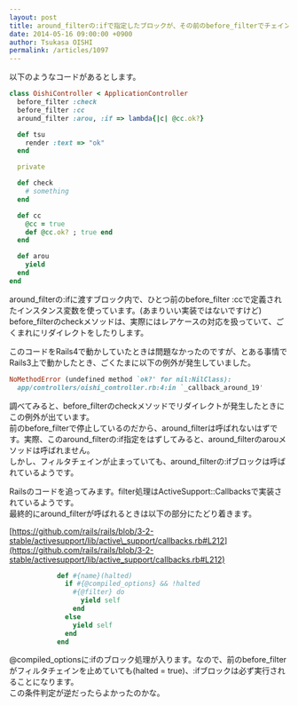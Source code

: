 ```yaml
---
layout: post
title: around_filterの:ifで指定したブロックが、その前のbefore_filterでチェインが止まってても実行されちゃう
date: 2014-05-16 09:00:00 +0900
author: Tsukasa OISHI
permalink: /articles/1097
---
```



以下のようなコードがあるとします。  

```ruby  
class OishiController < ApplicationController  
  before_filter :check  
  before_filter :cc  
  around_filter :arou, :if => lambda{|c| @cc.ok?}  

  def tsu  
    render :text => "ok"  
  end  

  private  

  def check  
    # something  
  end  

  def cc  
    @cc = true  
    def @cc.ok? ; true end  
  end  

  def arou  
    yield  
  end  
end  
```  

around\_filterの:ifに渡すブロック内で、ひとつ前のbefore\_filter :ccで定義されたインスタンス変数を使っています。(あまりいい実装ではないですけど)  
before\_filterのcheckメソッドは、実際にはレアケースの対応を扱っていて、ごくまれにリダイレクトをしたりします。  

このコードをRails4で動かしていたときは問題なかったのですが、とある事情でRails3上で動かしたとき、ごくたまに以下の例外が発生していました。  

```ruby  
NoMethodError (undefined method `ok?' for nil:NilClass):  
  app/controllers/oishi_controller.rb:4:in `_callback_around_19'  
```  

調べてみると、before\_filterのcheckメソッドでリダイレクトが発生したときにこの例外が出ています。  
前のbefore\_filterで停止しているのだから、around\_filterは呼ばれないはずです。実際、このaround\_filterの:if指定をはずしてみると、around\_filterのarouメソッドは呼ばれません。  
しかし、フィルタチェインが止まっていても、around\_filterの:ifブロックは呼ばれているようです。  

Railsのコードを追ってみます。filter処理はActiveSupport::Callbacksで実装されているようです。  
最終的にaround\_filterが呼ばれるときは以下の部分にたどり着きます。  

[https://github.com/rails/rails/blob/3-2-stable/activesupport/lib/active\_support/callbacks.rb#L212](https://github.com/rails/rails/blob/3-2-stable/activesupport/lib/active_support/callbacks.rb#L212)  

```ruby  
            def #{name}(halted)  
              if #{@compiled_options} && !halted  
                #{@filter} do  
                  yield self  
                end  
              else  
                yield self  
              end  
            end  
```  

@compiled\_optionsに:ifのブロック処理が入ります。なので、前のbefore\_filterがフィルタチェインを止めていても(halted = true)、:ifブロックは必ず実行されることになります。  
この条件判定が逆だったらよかったのかな。  

